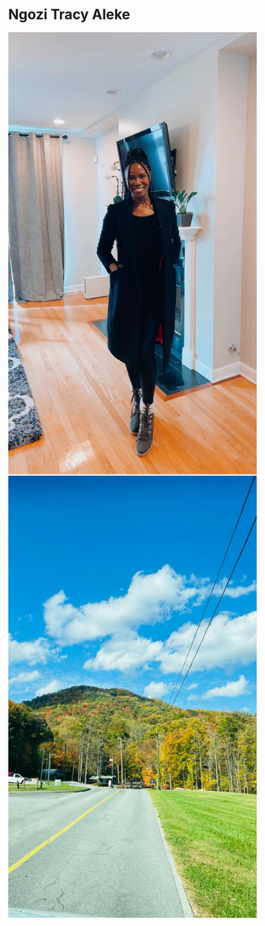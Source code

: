 # Ngozi Tracy Aleke

![alt text](pic_1.png "Picture of Ngozi ")
![alt text](pic_2.png "something that describe me")
